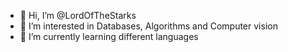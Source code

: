 - 👋 Hi, I’m @LordOfTheStarks
- 👀 I’m interested in Databases, Algorithms and Computer vision
- 🌱 I’m currently learning different languages

<!---
LordOfTheStarks/LordOfTheStarks is a ✨ special ✨ repository because its `README.md` (this file) appears on your GitHub profile.
You can click the Preview link to take a look at your changes.
--->
